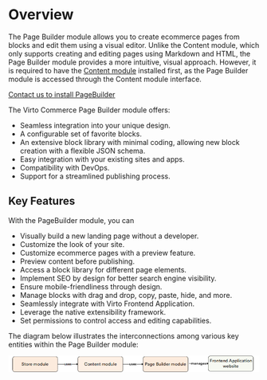# Overview

The Page Builder module allows you to create ecommerce pages from blocks and edit them using a visual editor. Unlike the Content module, which only supports creating and editing pages using Markdown and HTML, the Page Builder module provides a more intuitive, visual approach. However, it is required to have the [Content module](../content/overview.md#installation) installed first, as the Page Builder module is accessed through the Content module interface. 

[Contact us to install PageBuilder](https://virtocommerce.com/contact-us)

The Virto Commerce Page Builder module offers:

* Seamless integration into your unique design.
* A configurable set of favorite blocks.
* An extensive block library with minimal coding, allowing new block creation with a flexible JSON schema.
* Easy integration with your existing sites and apps.
* Compatibility with DevOps.
* Support for a streamlined publishing process.


## Key Features

With the PageBuilder module, you can

* Visually build a new landing page without a developer.
* Customize the look of your site.
* Customize ecommerce pages with a preview feature.
* Preview content before publishing.
* Access a block library for different page elements.
* Implement SEO by design for better search engine visibility.
* Ensure mobile-friendliness through design.
* Manage blocks with drag and drop, copy, paste, hide, and more.
* Seamlessly integrate with Virto Frontend Application.
* Leverage the native extensibility framework.
* Set permissions to control access and editing capabilities.

The diagram below illustrates the interconnections among various key entities within the Page Builder module:

![Key entities](media/key-entities.png)